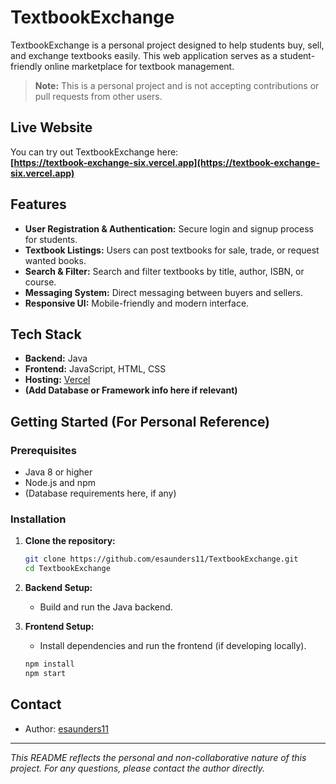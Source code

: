 # TextbookExchange

TextbookExchange is a personal project designed to help students buy, sell, and exchange textbooks easily. This web application serves as a student-friendly online marketplace for textbook management.

> **Note:** This is a personal project and is not accepting contributions or pull requests from other users.

## Live Website

You can try out TextbookExchange here:  
**[https://textbook-exchange-six.vercel.app](https://textbook-exchange-six.vercel.app)**

## Features

- **User Registration & Authentication:** Secure login and signup process for students.
- **Textbook Listings:** Users can post textbooks for sale, trade, or request wanted books.
- **Search & Filter:** Search and filter textbooks by title, author, ISBN, or course.
- **Messaging System:** Direct messaging between buyers and sellers.
- **Responsive UI:** Mobile-friendly and modern interface.

## Tech Stack

- **Backend:** Java
- **Frontend:** JavaScript, HTML, CSS
- **Hosting:** [Vercel](https://vercel.com/)
- **(Add Database or Framework info here if relevant)**

## Getting Started (For Personal Reference)

### Prerequisites

- Java 8 or higher
- Node.js and npm
- (Database requirements here, if any)

### Installation

1. **Clone the repository:**
   ```bash
   git clone https://github.com/esaunders11/TextbookExchange.git
   cd TextbookExchange
   ```

2. **Backend Setup:**  
   - Build and run the Java backend.

3. **Frontend Setup:**  
   - Install dependencies and run the frontend (if developing locally).
   ```bash
   npm install
   npm start
   ```



## Contact

- Author: [esaunders11](https://github.com/esaunders11)

---

*This README reflects the personal and non-collaborative nature of this project. For any questions, please contact the author directly.*